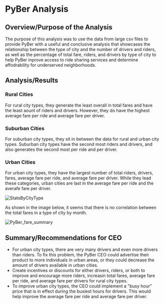 # PyBer Analysis

## Overview/Purpose of the Analysis

The purpose of this analysis was to use the data from large csv files to provide PyBer with a useful and conclusive analysis that showcases the relationship between the type of city and the number of drivers and riders, as well as the percentage of total fare, riders, and drivers by type of city to help PyBer inprove access to ride sharing services and determine affodrability for underserved neighborhoods. 

## Analysis/Results

### Rural Cities

For rural city types, they generate the least overall in total fares and have the least aount of riders and drivers. However, they do have the highest average fare per ride and average fare per driver. 

### Suburban Cities

For suburban city types, they sit in between the data for rural and urban city types. Suburban city types have the second most riders and drivers, and also generates the second most per ride and per driver. 

### Urban Cities

For urban city types, they have the largest number of total riders, drivers, fares, average fare per ride, and average fare per driver. While they lead these categories, urban cities are last in the average fare per ride and the averafe fare per driver. 

![StatsByCityType](https://user-images.githubusercontent.com/76556050/142094956-81281f95-38d6-49b9-b384-50f74ef2c695.png)

As shown in the image below, it seems that there is no correlation between the total fares in a type of city by month.

![PyBer_fare_summary](https://user-images.githubusercontent.com/76556050/142094997-ea70d528-7d9e-4c1e-a911-6c6f67efbe72.png)

## Summary/Recommendations for CEO

- For urban city types, there are very many drivers and even more drivers than riders. To fix this problem, the PyBer CEO could advertise their product to more individuals in urban areas, or they could decrease the amount of drivers available in urban cities. 
- Create incentives or discounts for either drivers, riders, or both to improve and encourage more riders, increasin total fares, average fare per ride, and average fare per drivers for rural city types. 
- To improve urban city types, the CEO could implement a "busy hour" price that is in effect during the busiest hours for drivers. This would help improve the average fare per ride and average fare per driver.
